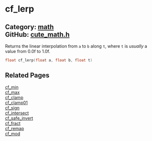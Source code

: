 [](../header.md ':include')

# cf_lerp

Category: [math](/api_reference?id=math)  
GitHub: [cute_math.h](https://github.com/RandyGaul/cute_framework/blob/master/include/cute_math.h)  
---

Returns the linear interpolation from `a` to `b` along `t`, where `t` is _usually_ a value from 0.0f to 1.0f.

```cpp
float cf_lerp(float a, float b, float t)
```

## Related Pages

[cf_min](/math/cf_min.md)  
[cf_max](/math/cf_max.md)  
[cf_clamp](/math/cf_clamp.md)  
[cf_clamp01](/math/cf_clamp01.md)  
[cf_sign](/math/cf_sign.md)  
[cf_intersect](/math/cf_intersect.md)  
[cf_safe_invert](/math/cf_safe_invert.md)  
[cf_fract](/math/cf_fract.md)  
[cf_remap](/math/cf_remap.md)  
[cf_mod](/math/cf_mod.md)  
